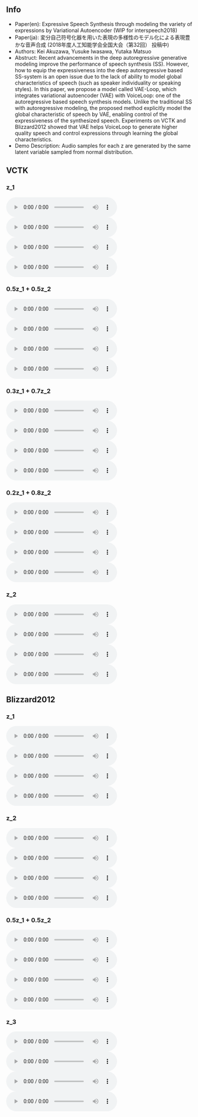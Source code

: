 ## Info

- Paper(en): Expressive Speech Synthesis through modeling the variety of expressions by Variational Autoencoder (WIP for interspeech2018)
- Paper(ja): 変分自己符号化器を用いた表現の多様性のモデル化による表現豊かな音声合成 (2018年度人工知能学会全国大会（第32回） 投稿中)
- Authors: Kei Akuzawa, Yusuke Iwasawa, Yutaka Matsuo
- Abstruct: Recent advancements in the deep autoregressive generative modeling improve the performance of speech synthesis (SS). However, how to equip the expressiveness into the deep autoregressive based SS-system is an open issue due to the lack of ability to model global characteristics of speech (such as speaker individuality or speaking styles). In this paper, we propose a model called VAE-Loop, which integrates variational autoencoder (VAE) with VoiceLoop: one of the autoregressive based speech synthesis models. Unlike the traditional SS with autoregressive modeling, the proposed method explicitly model the global characteristic of speech by VAE, enabling control of the expressiveness of the synthesized speech. Experiments on VCTK and Blizzard2012 showed that VAE helps VoiceLoop to generate higher quality speech and control expressions through learning the global characteristics.
- Demo Description: Audio samples for each z are generated by the same latent variable sampled from normal distribution.

## VCTK

### z_1

<audio src="audio/vctk_z1_txt1.wav" controls></audio>
<audio src="audio/vctk_z1_txt2.wav" controls></audio>
<audio src="audio/vctk_z1_txt3.wav" controls></audio>
<audio src="audio/vctk_z1_txt4.wav" controls></audio>

### 0.5z_1 + 0.5z_2

<audio src="audio/vctk_z12_txt1_alpha5.wav" controls></audio>
<audio src="audio/vctk_z12_txt2_alpha5.wav" controls></audio>
<audio src="audio/vctk_z12_txt3_alpha5.wav" controls></audio>
<audio src="audio/vctk_z12_txt4_alpha5.wav" controls></audio>

### 0.3z_1 + 0.7z_2

<audio src="audio/vctk_z12_txt1_alpha3.wav" controls></audio>
<audio src="audio/vctk_z12_txt2_alpha3.wav" controls></audio>
<audio src="audio/vctk_z12_txt3_alpha3.wav" controls></audio>
<audio src="audio/vctk_z12_txt4_alpha3.wav" controls></audio>

### 0.2z_1 + 0.8z_2

<audio src="audio/vctk_z12_txt1_alpha2.wav" controls></audio>
<audio src="audio/vctk_z12_txt2_alpha2.wav" controls></audio>
<audio src="audio/vctk_z12_txt3_alpha2.wav" controls></audio>
<audio src="audio/vctk_z12_txt4_alpha2.wav" controls></audio>

### z_2

<audio src="audio/vctk_z2_txt1.wav" controls></audio>
<audio src="audio/vctk_z2_txt2.wav" controls></audio>
<audio src="audio/vctk_z2_txt3.wav" controls></audio>
<audio src="audio/vctk_z2_txt4.wav" controls></audio>

## Blizzard2012

### z_1

<audio src="audio/blizzard_z1_txt1.wav" controls></audio>
<audio src="audio/blizzard_z1_txt2.wav" controls></audio>
<audio src="audio/blizzard_z1_txt3.wav" controls></audio>
<audio src="audio/blizzard_z1_txt4.wav" controls></audio>

### z_2

<audio src="audio/blizzard_z2_txt1.wav" controls></audio>
<audio src="audio/blizzard_z2_txt2.wav" controls></audio>
<audio src="audio/blizzard_z2_txt3.wav" controls></audio>
<audio src="audio/blizzard_z2_txt4.wav" controls></audio>

### 0.5z_1 + 0.5z_2

<audio src="audio/blizzard_z12_txt1.wav" controls></audio>
<audio src="audio/blizzard_z12_txt2.wav" controls></audio>
<audio src="audio/blizzard_z12_txt3.wav" controls></audio>
<audio src="audio/blizzard_z12_txt4.wav" controls></audio>

### z_3

<audio src="audio/blizzard_z3_txt1.wav" controls></audio>
<audio src="audio/blizzard_z3_txt2.wav" controls></audio>
<audio src="audio/blizzard_z3_txt3.wav" controls></audio>
<audio src="audio/blizzard_z3_txt4.wav" controls></audio>
